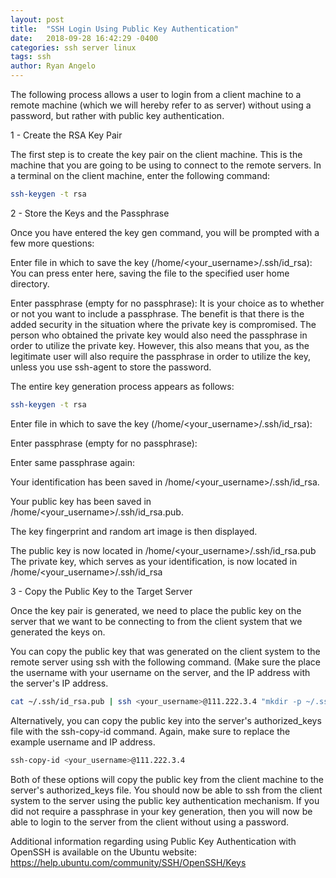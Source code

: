 ```yaml
---
layout: post
title:  "SSH Login Using Public Key Authentication"
date:   2018-09-28 16:42:29 -0400
categories: ssh server linux
tags: ssh
author: Ryan Angelo
---
```


The following process allows a user to login from a client machine to a remote machine (which we will hereby refer to as server) without using a password, but rather with public key authentication.

1 - Create the RSA Key Pair

The first step is to create the key pair on the client machine. This is the machine that you are going to be using to connect to the remote servers. In a terminal on the client machine, enter the following command:

```sh
ssh-keygen -t rsa
```

2 - Store the Keys and the Passphrase

Once you have entered the key gen command, you will be prompted with a few more questions:

Enter file in which to save the key (/home/<your_username>/.ssh/id_rsa):
You can press enter here, saving the file to the specified user home directory.

Enter passphrase (empty for no passphrase):
It is your choice as to whether or not you want to include a passphrase. The benefit is that there is the added security in the situation where the private key is compromised. The person who obtained the private key would also need the passphrase in order to utilize the private key. However, this also means that you, as the legitimate user will also require the passphrase in order to utilize the key, unless you use ssh-agent to store the password.

The entire key generation process appears as follows:

```sh
ssh-keygen -t rsa
```

Enter file in which to save the key (/home/<your_username>/.ssh/id_rsa): 

Enter passphrase (empty for no passphrase): 

Enter same passphrase again: 

Your identification has been saved in /home/<your_username>/.ssh/id_rsa.

Your public key has been saved in /home/<your_username>/.ssh/id_rsa.pub.

The key fingerprint and random art image is then displayed.

The public key is now located in /home/<your_username>/.ssh/id_rsa.pub The private key, which serves as your identification, is now located in /home/<your_username>/.ssh/id_rsa

3 - Copy the Public Key to the Target Server

Once the key pair is generated, we need to place the public key on the server that we want to be connecting to from the client system that we generated the keys on.

You can copy the public key that was generated on the client system to the remote server using ssh with the following command. (Make sure the place the username with your username on the server, and the IP address with the server's IP address. 

```sh
cat ~/.ssh/id_rsa.pub | ssh <your_username>@111.222.3.4 "mkdir -p ~/.ssh && cat >>  ~/.ssh/authorized_keys"
```

Alternatively, you can copy the public key into the server's authorized_keys file with the ssh-copy-id command. Again, make sure to replace the example username and IP address.

```sh
ssh-copy-id <your_username>@111.222.3.4
```

Both of these options will copy the public key from the client machine to the server's authorized_keys file. You should now be able to ssh from the client system to the server using the public key authentication mechanism. If you did not require a passphrase in your key generation, then you will now be able to login to the server from the client without using a password.

Additional information regarding using Public Key Authentication with OpenSSH is available on the Ubuntu website: https://help.ubuntu.com/community/SSH/OpenSSH/Keys